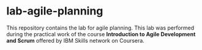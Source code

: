 # lab-agile-planning
This repository contains the lab for agile planning.
This lab was performed during the practical work of the course **Introduction to Agile Development and Scrum**
offered by IBM Skills network on Coursera.
